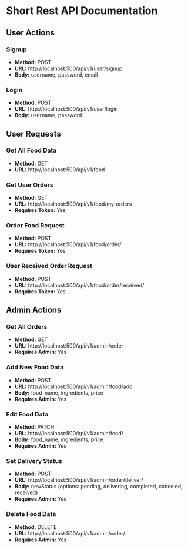# Short Rest API Documentation

## User Actions

### Signup

- **Method:** POST
- **URL:** http://localhost:500/api/v1/user/signup
- **Body:** username, password, email

### Login

- **Method:** POST
- **URL:** http://localhost:500/api/v1/user/login
- **Body:** username, password

## User Requests

### Get All Food Data

- **Method:** GET
- **URL:** http://localhost:500/api/v1/food

### Get User Orders

- **Method:** GET
- **URL:** http://localhost:500/api/v1/food/my-orders
- **Requires Token:** Yes

### Order Food Request

- **Method:** POST
- **URL:** http://localhost:500/api/v1/food/order/<food ID>
- **Requires Token:** Yes

### User Received Order Request

- **Method:** POST
- **URL:** http://localhost:500/api/v1/food/order/received/<food ID>
- **Requires Token:** Yes

## Admin Actions

### Get All Orders

- **Method:** GET
- **URL:** http://localhost:500/api/v1/admin/order
- **Requires Admin:** Yes

### Add New Food Data

- **Method:** POST
- **URL:** http://localhost:500/api/v1/admin/food/add
- **Body:** food_name, ingredients, price
- **Requires Admin:** Yes

### Edit Food Data

- **Method:** PATCH
- **URL:** http://localhost:500/api/v1/admin/food/<food ID>
- **Body:** food_name, ingredients, price
- **Requires Admin:** Yes

### Set Delivery Status

- **Method:** POST
- **URL:** http://localhost:500/api/v1/admin/order/deliver/<food ID>
- **Body:** newStatus (options: pending, delivering, completed, canceled, received)
- **Requires Admin:** Yes

### Delete Food Data

- **Method:** DELETE
- **URL:** http://localhost:500/api/v1/admin/order/<food ID>
- **Requires Admin:** Yes

